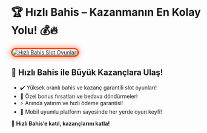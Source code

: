 <h1>🏆 Hızlı Bahis – Kazanmanın En Kolay Yolu! 💰🔥</h1>

<a href="https://cutt.ly/HizliLink" title="Hızlı Bahis Slot Oyunları">
  <img src="https://i.ibb.co/BtMhhf6/g-venligiris.jpg" alt="Hızlı Bahis Slot Oyunları" style="max-width: 100%; border: 3px solid #ff4500; border-radius: 15px; box-shadow: 0px 0px 15px rgba(255, 69, 0, 0.8);">
</a>

<h2>🚀 Hızlı Bahis ile Büyük Kazançlara Ulaş!</h2>
<ul>
  <li>✔️ Yüksek oranlı bahis ve kazanç garantili slot oyunları!</li>
  <li>🎁 Özel bonus fırsatları ve bedava döndürmeler!</li>
  <li>⚡️ Anında yatırım ve hızlı ödeme garantisi!</li>
  <li>📱 Mobil uyumlu platform sayesinde her yerde oyun keyfi!</li>
</ul>

<p>💎 <strong>Hızlı Bahis’e katıl, kazançlarını katla!</strong></p>

<meta name="description" content="Hızlı Bahis ile kazancını artır! Yüksek oranlar, özel bonuslar ve hızlı ödemelerle hemen kazanmaya başla!">
